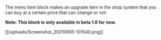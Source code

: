 The menu item block makes an upgrade item in the shop system that you can buy at a certain price that can change or not.

**Note: This block is only available in beta 1.6 for now.**

[[/uploads/Screenshot_20210605-101540.png]]